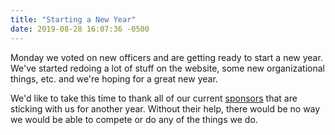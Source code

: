 ```yaml
---
title: "Starting a New Year"
date: 2019-08-28 16:07:36 -0500
---
```


Monday we voted on new officers and are getting ready to start a new year.
We've started redoing a lot of stuff on the website, some new organizational things, etc. and we're hoping for a great new year.

We'd like to take this time to thank all of our current [sponsors](https://ffaero.com/sponsors) that are sticking with us for another year.
Without their help, there would be no way we would be able to compete or do any of the things we do.

